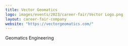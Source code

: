 ```yaml
---
title: Vector Geomatics
logo: images/events/2023/career-fair/Vector Logo.png
layout: career-fair-company
website: "https://vectorgeomatics.com/"
---
```


Geomatics Engineering
